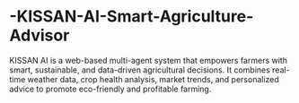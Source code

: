 # -KISSAN-AI-Smart-Agriculture-Advisor
KISSAN AI is a web-based multi-agent system that empowers farmers with smart, sustainable, and data-driven agricultural decisions. It combines real-time weather data, crop health analysis, market trends, and personalized advice to promote eco-friendly and profitable farming.
